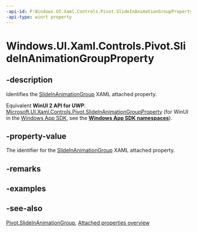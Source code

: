 ```yaml
---
-api-id: P:Windows.UI.Xaml.Controls.Pivot.SlideInAnimationGroupProperty
-api-type: winrt property
---
```


<!-- Property syntax
public Windows.UI.Xaml.DependencyProperty SlideInAnimationGroupProperty { get; }
-->

# Windows.UI.Xaml.Controls.Pivot.SlideInAnimationGroupProperty

## -description
Identifies the [SlideInAnimationGroup](pivot_slideinanimationgroup.md) XAML attached property.

Equivalent **WinUI 2 API for UWP**: [Microsoft.UI.Xaml.Controls.Pivot.SlideInAnimationGroupProperty](/windows/winui/api/microsoft.ui.xaml.controls.pivot.slideinanimationgroupproperty) (for WinUI in the [Windows App SDK](/windows/apps/windows-app-sdk/), see the **[Windows App SDK namespaces](/windows/windows-app-sdk/api/winrt/)**).

## -property-value
The identifier for the [SlideInAnimationGroup](pivot_slideinanimationgroup.md) XAML attached property.

## -remarks

## -examples

## -see-also

[Pivot.SlideInAnimationGroup](pivot_slideinanimationgroup.md), [Attached properties overview](/windows/uwp/xaml-platform/attached-properties-overview)
